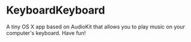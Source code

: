 # KeyboardKeyboard
A tiny OS X app based on AudioKit that allows you to play music on your computer's keyboard.
Have fun!